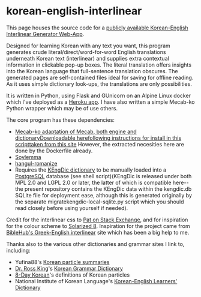# korean-english-interlinear
This page houses the source code for a [publicly available Korean-English Interlinear Generator Web-App](https://koreaninterlinear.herokuapp.com/).

Designed for learning Korean with any text you want, this program generates crude literal/direct/word-for-word English translations underneath Korean text (interlinear) and supplies extra contextual information in clickable pop-up boxes. The literal translation offers insights into the Korean language that full-sentence translation obscures. The generated pages are self-contained files ideal for saving for offline reading. As it uses simple dictionary look-ups, the translations are only possibilities.

It is written in Python, using Flask and GUnicorn on an Alpine Linux docker which I've deployed as a [Heroku app](https://koreaninterlinear.herokuapp.com/). I have also written a simple Mecab-ko Python wrapper which may be of use others.

The core program has these dependencies:
- [Mecab-ko adaptation of Mecab, both engine and dictionary](http://eunjeon.blogspot.kr/)[Downloadable here](https://bitbucket.org/eunjeon/mecab-ko)[following instructions for install in this script](https://raw.githubusercontent.com/konlpy/konlpy/master/scripts/mecab.sh)[taken from this site](https://konlpy.org/en/latest/install/) However, the extracted necesities here are done by the Dockerfile already.
- [Soylemma](https://github.com/lovit/korean_lemmatizer)
- [hangul-romanize](https://github.com/youknowone/hangul-romanize)
- Requires the [KEngDic dictionary](https://github.com/garfieldnate/kengdic) to be manually loaded into a [PostgreSQL](https://www.postgresql.org/) database (see shell script)(KEngDic is released under both MPL 2.0 and LGPL 2.0 or later, the latter of which is compatible here--the present repository contains the KEngDic data within the kengdic.db SQLite file for deployment ease, although this is generated originally by the separate migratekengdic-local-sqlite.py script which you should read closely before using yourself if needed).

Credit for the interlinear css to [Pat on Stack Exchange](https://linguistics.stackexchange.com/questions/3/how-do-i-format-an-interlinear-gloss-for-html), and for inspiration for the colour scheme to [Solarized 8](https://github.com/lifepillar/vim-solarized8). Inspiration for the project came from [BibleHub's Greek-English interlinear](https://biblehub.com/interlinear/john/1-1.htm) site which has been a big help to me. 

Thanks also to the various other dictionaries and grammar sites I link to, including:
- Yufina88's [Korean particle summaries](https://www.reddit.com/r/Korean/comments/84ni3g/korean_particle_frequency_list/)
- [Dr. Ross King](https://asia.ubc.ca/profile/ross-king/)'s [Korean Grammar Dictionary](http://koreangrammaticalforms.com/)
- [8-Day Korean](https://www.90daykorean.com/korean-particles/)'s definitions of Korean particles
- National Institute of Korean Language's [Korean-English Learners' Dictionary](https://krdict.korean.go.kr/eng/mainAction?nation=eng)
